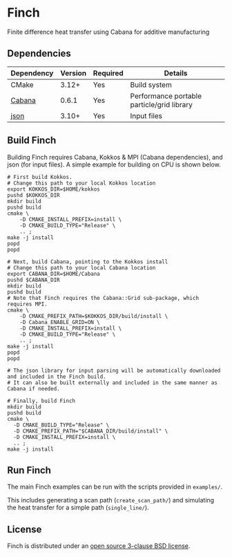 # Finch

Finite difference heat transfer using Cabana for additive manufacturing

## Dependencies

|Dependency | Version  | Required | Details|
|---------- | -------  |--------  |------- |
|CMake      | 3.12+    | Yes      | Build system
|[Cabana](https://github.com/ECP-copa/Cabana) | 0.6.1  | Yes | Performance portable particle/grid library
|[json](https://github.com/nlohmann/json)     | 3.10+   | Yes | Input files


## Build Finch
Building Finch requires Cabana, Kokkos & MPI (Cabana dependencies), and json (for input files). A simple example for building on CPU is shown below.

```
# First build Kokkos.
# Change this path to your local Kokkos location
export KOKKOS_DIR=$HOME/kokkos
pushd $KOKKOS_DIR
mkdir build
pushd build
cmake \
    -D CMAKE_INSTALL_PREFIX=install \
    -D CMAKE_BUILD_TYPE="Release" \
    .. ;
make -j install
popd
popd

# Next, build Cabana, pointing to the Kokkos install
# Change this path to your local Cabana location
export CABANA_DIR=$HOME/Cabana
pushd $CABANA_DIR
mkdir build
pushd build
# Note that Finch requires the Cabana::Grid sub-package, which requires MPI.
cmake \
    -D CMAKE_PREFIX_PATH=$KOKKOS_DIR/build/install \
    -D Cabana_ENABLE_GRID=ON \
    -D CMAKE_INSTALL_PREFIX=install \
    -D CMAKE_BUILD_TYPE="Release" \
    .. ;
make -j install
popd
popd

# The json library for input parsing will be automatically downloaded and included in the Finch build. 
# It can also be built externally and included in the same manner as Cabana if needed.

# Finally, build Finch
mkdir build
pushd build
cmake \
  -D CMAKE_BUILD_TYPE="Release" \
  -D CMAKE_PREFIX_PATH="$CABANA_DIR/build/install" \
  -D CMAKE_INSTALL_PREFIX=install \
  .. ;
make -j install
```

## Run Finch

The main Finch examples can be run with the scripts provided in `examples/`.

This includes generating a scan path (`create_scan_path/`) and simulating the heat transfer for a simple path (`single_line/`).

## License

Finch is distributed under an [open source 3-clause BSD license](LICENSE).
